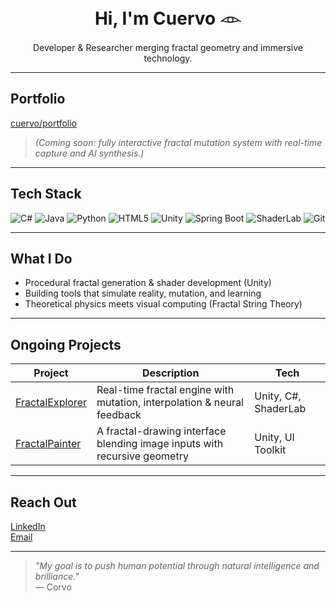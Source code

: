 <h1 align="center">Hi, I'm Cuervo 𓁹</h1>
<p align="center">
  Developer & Researcher merging fractal geometry and immersive technology.
</p>

---

## Portfolio

  [cuervo/portfolio](https://danielcuervo.notion.site/Portfolio-20b6ad1cd22f802fa76dd74a60e823ea)

> *(Coming soon: fully interactive fractal mutation system with real-time capture and AI synthesis.)*

---

##  Tech Stack

![C#](https://img.shields.io/badge/C%23-239120?style=flat&logo=csharp&logoColor=white)
![Java](https://img.shields.io/badge/Java-ED8B00?style=flat&logo=openjdk&logoColor=white)
![Python](https://img.shields.io/badge/Python-3776AB?style=flat&logo=python&logoColor=white)
![HTML5](https://img.shields.io/badge/HTML5-E34F26?style=flat&logo=html5&logoColor=white)
![Unity](https://img.shields.io/badge/Unity-000?style=flat&logo=unity&logoColor=white)
![Spring Boot](https://img.shields.io/badge/Spring_Boot-6DB33F?style=flat&logo=springboot&logoColor=white)
![ShaderLab](https://img.shields.io/badge/ShaderLab-orange)
![Git](https://img.shields.io/badge/Git-F05032?style=flat&logo=git&logoColor=white)



---
##  What I Do

-  Procedural fractal generation & shader development (Unity)
-  Building tools that simulate reality, mutation, and learning
-  Theoretical physics meets visual computing (Fractal String Theory)

---

##  Ongoing Projects

| Project | Description | Tech |
|--------|-------------|------|
| [FractalExplorer](https://github.com/corvo001/FractalExplorer) | Real-time fractal engine with mutation, interpolation & neural feedback | Unity, C#, ShaderLab |
| [FractalPainter](https://github.com/corvo001/FractalPainter) | A fractal-drawing interface blending image inputs with recursive geometry | Unity, UI Toolkit |

---

##  Reach Out

[LinkedIn](https://linkedin.com/in/yourusername)  
[Email](mailto:danielcuervor01@gmail.com)  

---

> *"My goal is to push human potential through natural intelligence and brilliance."*  
> — Corvo

